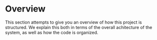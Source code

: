 # Overview

This section attempts to give you an overview of how this project is
structured.  We explain this both in terms of the overall achitecture of the
system, as well as how the code is organized.

